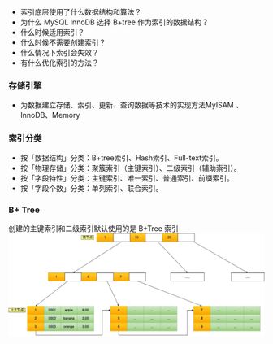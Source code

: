 * 索引底层使用了什么数据结构和算法？
* 为什么 MySQL InnoDB 选择 B+tree 作为索引的数据结构？
* 什么时候适用索引？
* 什么时候不需要创建索引？
* 什么情况下索引会失效？
* 有什么优化索引的方法？

### 存储引擎
* 为数据建立存储、索引、更新、查询数据等技术的实现方法MyISAM 、InnoDB、Memory
  
### 索引分类
  * 按「数据结构」分类：B+tree索引、Hash索引、Full-text索引。
  * 按「物理存储」分类：聚簇索引（主键索引）、二级索引（辅助索引）。
  * 按「字段特性」分类：主键索引、唯一索引、普通索引、前缀索引。
  * 按「字段个数」分类：单列索引、联合索引。
  
### B+ Tree
 创建的主键索引和二级索引默认使用的是 B+Tree 索引
![](picture/btree.drawio.webp "")

